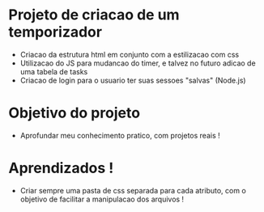 # Projeto de criacao de um temporizador
- Criacao da estrutura html em conjunto com a estilizacao com css
- Utilizacao do JS para mudancao do timer, e talvez no futuro adicao de uma tabela de tasks
- Criacao de login para o usuario ter suas sessoes "salvas" (Node.js)

# Objetivo do projeto
- Aprofundar meu conhecimento pratico, com projetos reais !

# Aprendizados !
- Criar sempre uma pasta de css separada para cada atributo, com o objetivo de facilitar a manipulacao dos arquivos !
